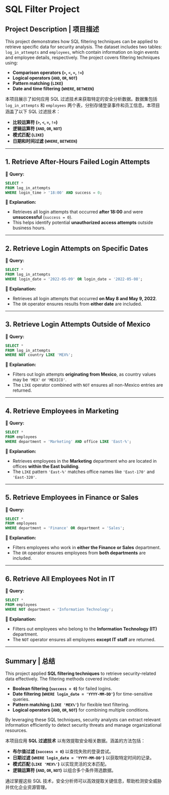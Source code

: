 # **SQL Filter Project**

## **Project Description | 项目描述**
This project demonstrates how SQL filtering techniques can be applied to retrieve specific data for security analysis. The dataset includes two tables: `log_in_attempts` and `employees`, which contain information on login events and employee details, respectively. The project covers filtering techniques using:
- **Comparison operators (`>`, `<`, `=`, `!=`)**
- **Logical operators (`AND`, `OR`, `NOT`)**
- **Pattern matching (`LIKE`)**
- **Date and time filtering (`WHERE`, `BETWEEN`)**

本项目展示了如何应用 SQL 过滤技术来获取特定的安全分析数据。数据集包括 `log_in_attempts` 和 `employees` 两个表，分别存储登录事件和员工信息。本项目涵盖了以下 SQL 过滤技术：
- **比较运算符 (`>`, `<`, `=`, `!=`)**
- **逻辑运算符 (`AND`, `OR`, `NOT`)**
- **模式匹配 (`LIKE`)**
- **日期和时间过滤 (`WHERE`, `BETWEEN`)**

---

## **1. Retrieve After-Hours Failed Login Attempts**
📌 **Query:**
```sql
SELECT * 
FROM log_in_attempts 
WHERE login_time > '18:00' AND success = 0;
```
📌 **Explanation:**  
- Retrieves all login attempts that occurred **after 18:00** and were **unsuccessful** (`success = 0`).
- This helps identify potential **unauthorized access attempts** outside business hours.

---

## **2. Retrieve Login Attempts on Specific Dates**
📌 **Query:**
```sql
SELECT * 
FROM log_in_attempts 
WHERE login_date = '2022-05-09' OR login_date = '2022-05-08';
```
📌 **Explanation:**  
- Retrieves all login attempts that occurred **on May 8 and May 9, 2022**.
- The `OR` operator ensures results from **either date** are included.

---

## **3. Retrieve Login Attempts Outside of Mexico**
📌 **Query:**
```sql
SELECT * 
FROM log_in_attempts
WHERE NOT country LIKE 'MEX%';
```
📌 **Explanation:**  
- Filters out login attempts **originating from Mexico**, as country values may be `'MEX'` or `'MEXICO'`.
- The `LIKE` operator combined with `NOT` ensures all non-Mexico entries are returned.

---

## **4. Retrieve Employees in Marketing**
📌 **Query:**
```sql
SELECT * 
FROM employees
WHERE department = 'Marketing' AND office LIKE 'East-%';
```
📌 **Explanation:**  
- Retrieves employees in the **Marketing** department who are located in offices **within the East building**.
- The `LIKE` pattern `'East-%'` matches office names like `'East-170'` and `'East-320'`.

---

## **5. Retrieve Employees in Finance or Sales**
📌 **Query:**
```sql
SELECT * 
FROM employees
WHERE department = 'Finance' OR department = 'Sales';
```
📌 **Explanation:**  
- Filters employees who work in **either the Finance or Sales** department.
- The `OR` operator ensures employees from **both departments** are included.

---

## **6. Retrieve All Employees Not in IT**
📌 **Query:**
```sql
SELECT * 
FROM employees
WHERE NOT department = 'Information Technology';
```
📌 **Explanation:**  
- Filters out employees who belong to the **Information Technology (IT)** department.
- The `NOT` operator ensures all employees **except IT staff** are returned.

---

## **Summary | 总结**
This project applied **SQL filtering techniques** to retrieve security-related data effectively. The filtering methods covered include:
- **Boolean filtering (`success = 0`)** for failed logins.
- **Date filtering (`WHERE login_date = 'YYYY-MM-DD'`)** for time-sensitive queries.
- **Pattern matching (`LIKE 'MEX%'`)** for flexible text filtering.
- **Logical operators (`AND`, `OR`, `NOT`)** for combining multiple conditions.

By leveraging these SQL techniques, security analysts can extract relevant information efficiently to detect security threats and manage organizational resources.

本项目应用 **SQL 过滤技术** 以有效提取安全相关数据。涵盖的方法包括：
- **布尔值过滤 (`success = 0`)** 以查找失败的登录尝试。
- **日期过滤 (`WHERE login_date = 'YYYY-MM-DD'`)** 以获取特定时间的记录。
- **模式匹配 (`LIKE 'MEX%'`)** 以实现灵活的文本匹配。
- **逻辑运算符 (`AND`, `OR`, `NOT`)** 以组合多个条件筛选数据。

通过掌握这些 SQL 技术，安全分析师可以高效提取关键信息，帮助检测安全威胁并优化企业资源管理。
